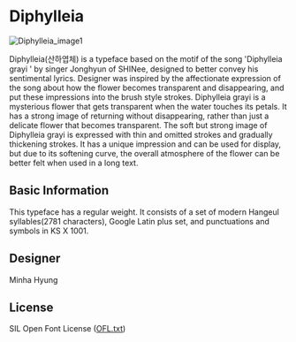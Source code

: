 # Diphylleia

![Diphylleia_image1](Documentation/images/Github/Diphylleia_Github_Image1.jpg)



Diphylleia(산하엽체) is a typeface based on the motif of the song 'Diphylleia grayi ' by singer Jonghyun of SHINee, designed to better convey his sentimental lyrics.
Designer was inspired by the affectionate expression of the song about how the flower becomes transparent and disappearing, and put these impressions into the brush style strokes.
Diphylleia grayi is a mysterious flower that gets transparent when the water touches its petals.
It has a strong image of returning without disappearing, rather than just a delicate flower that becomes transparent.
The soft but strong image of Diphylleia grayi is expressed with thin and omitted strokes and gradually thickening strokes.
It has a unique impression and can be used for display, but due to its softening curve, the overall atmosphere of the flower can be better felt when used in a long text.


## Basic Information

This typeface has a regular weight. 
It consists of a set of modern Hangeul syllables(2781 characters), Google Latin plus set, and punctuations and symbols in KS X 1001.


## Designer
Minha Hyung

## License
SIL Open Font License ([OFL.txt](OFL.txt))
